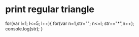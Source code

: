 # print regular triangle
for(var l=1; l<=5; l++){
  for(var n=1,str=""; n<=l; str+="*",n++);
  console.log(str);	
}

